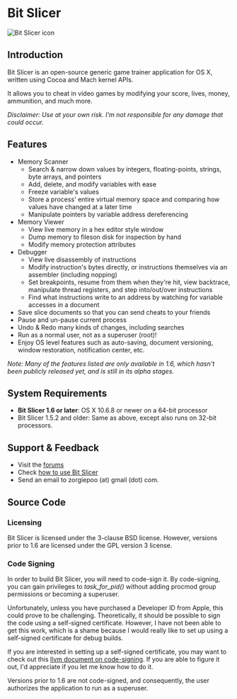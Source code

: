 # Bit Slicer
![Bit Slicer icon](https://dl.dropbox.com/u/10108199/bit_slicer/web_icon.png)

## Introduction
Bit Slicer is an open-source generic game trainer application for OS X, written using Cocoa and Mach kernel APIs.

It allows you to cheat in video games by modifying your score, lives, money, ammunition, and much more.

*Disclaimer: Use at your own risk. I'm not responsible for any damage that could occur.*

## Features
* Memory Scanner
	* Search & narrow down values by integers, floating-points, strings, byte arrays, and pointers
	* Add, delete, and modify variables with ease
	* Freeze variable's values
	* Store a process' entire virtual memory space and comparing how values have changed at a later time
	* Manipulate pointers by variable address dereferencing
* Memory Viewer
	* View live memory in a hex editor style window
	* Dump memory to fileson disk for inspection by hand
	* Modify memory protection attributes
* Debugger
	* View live disassembly of instructions
	* Modify instruction's bytes directly, or instructions themselves via an assembler (including nopping)
	* Set breakpoints, resume from them when they're hit, view backtrace, manipulate thread registers, and step into/out/over instructions
	* Find what instructions write to an address by watching for variable accesses in a document
* Save slice documents so that you can send cheats to your friends
* Pause and un-pause current process
* Undo & Redo many kinds of changes, including searches
* Run as a normal user, not as a superuser (root)!
* Enjoy OS level features such as auto-saving, document versioning, window restoration, notification center, etc.

*Note: Many of the features listed are only available in 1.6, which hasn't been publicly released yet, and is still in its alpha stages.*


## System Requirements
* **Bit Slicer 1.6 or later**: OS X 10.6.8 or newer on a 64-bit processor
* Bit Slicer 1.5.2 and older: Same as above, except also runs on 32-bit processors.

## Support & Feedback
* Visit the [forums](http://portingteam.com/forum/157-bit-slicer/)
* Check [how to use Bit Slicer](http://portingteam.com/topic/4454-faq-information/)
* Send an email to zorgiepoo (at) gmail (dot) com.

## Source Code
### Licensing
Bit Slicer is licensed under the 3-clause BSD license. However, versions prior to 1.6 are licensed under the GPL version 3 license.

### Code Signing
In order to build Bit Slicer, you will need to code-sign it. By code-signing, you can gain privileges to *task_for_pid()* without adding procmod group permissions or becoming a superuser.

Unfortunately, unless you have purchased a Developer ID from Apple, this could prove to be challenging. Theoretically, it should be possible to sign the code using a self-signed certificate. However, I have not been able to get this work, which is a shame because I would really like to set up using a self-signed certificate for debug builds.

If you are interested in setting up a self-signed certificate, you may want to check out this [llvm document on code-signing](https://llvm.org/svn/llvm-project/lldb/trunk/docs/code-signing.txt). If you are able to figure it out, I'd appreciate if you let me know how to do it.

Versions prior to 1.6 are not code-signed, and consequently, the user authorizes the application to run as a superuser.
